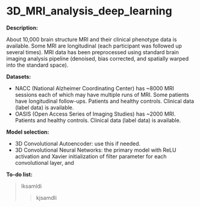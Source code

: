 # 3D_MRI_analysis_deep_learning


**Description:** 

About 10,000 brain structure MRI and their clinical phenotype data is available. Some MRI are longitudinal (each participant was followed up several times). MRI data has been preprocessed using standard brain imaging analysis pipeline (denoised, bias corrected, and spatially warped into the standard space).


**Datasets:** 

- NACC (National Alzheimer Coordinating Center) has ~8000 MRI sessions each of which may have multiple runs of MRI. Some patients have longitudinal follow-ups. Patients and healthy controls. Clinical data (label data) is available. 
- OASIS (Open Access Series of Imaging Studies) has ~2000 MRI. Patients and healthy controls. Clinical data (label data) is available.


**Model selection:**

- 3D Convolutional Autoencoder: use this if needed.
- 3D Convolutional Neural Networks: the primary model with ReLU activation and Xavier initialization of filter parameter for each convolutional layer, and 


**To-do list:**
> lksamldi
>> kjsamdli
